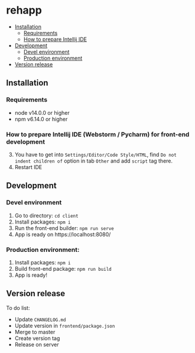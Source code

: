# rehapp
- [Installation](#installation)
   - [Requirements](#requirements)
   - [How to prepare Intellij IDE](#how-to-prepare-intellij-ide-webstorm--pycharm-for-front-end-development)
- [Development](#development)
   - [Devel environment](#devel-environment)
   - [Production environment](#production-environment)
- [Version release](#version-release)



## Installation

### Requirements
- node v14.0.0 or higher
- npm v6.14.0 or higher

### How to prepare Intellij IDE (Webstorm / Pycharm) for front-end development
3. You have to get into `Settings/Editor/Code Style/HTML`, find `Do not indent children of` option 
   in tab `Other` and add `script` tag there.
4. Restart IDE


## Development

### Devel environment 
1. Go to directory: `cd client`
2. Install packages: `npm i`
3. Run the front-end builder: `npm run serve`
4. App is ready on https://localhost:8080/

[comment]: <> (8. If you get into https://localhost:8080/sign-in, the application log you in automatically on )
[comment]: <> (   the demo account &#40;to edit demo user's data go to `???file with default db???`&#41;.)

### Production environment:
1. Install packages: `npm i`
2. Build front-end package: `npm run build`
3. App is ready!
   
[comment]: <> (2. Run server: ``)


## Version release
To do list:
- Update `CHANGELOG.md`
- Update version in `frontend/package.json`
- Merge to master
- Create version tag
- Release on server
